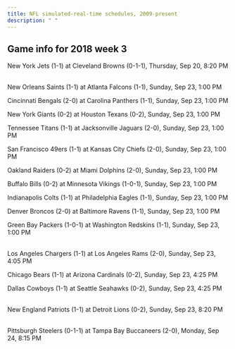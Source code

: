 ```yaml
---
title: NFL simulated-real-time schedules, 2009-present
description: " "
---
```


## Game info for 2018 week 3
New York Jets (1-1) at Cleveland Browns (0-1-1), Thursday, Sep 20, 8:20 PM

<br/>New Orleans Saints (1-1) at Atlanta Falcons (1-1), Sunday, Sep 23, 1:00 PM

Cincinnati Bengals (2-0) at Carolina Panthers (1-1), Sunday, Sep 23, 1:00 PM

New York Giants (0-2) at Houston Texans (0-2), Sunday, Sep 23, 1:00 PM

Tennessee Titans (1-1) at Jacksonville Jaguars (2-0), Sunday, Sep 23, 1:00 PM

San Francisco 49ers (1-1) at Kansas City Chiefs (2-0), Sunday, Sep 23, 1:00 PM

Oakland Raiders (0-2) at Miami Dolphins (2-0), Sunday, Sep 23, 1:00 PM

Buffalo Bills (0-2) at Minnesota Vikings (1-0-1), Sunday, Sep 23, 1:00 PM

Indianapolis Colts (1-1) at Philadelphia Eagles (1-1), Sunday, Sep 23, 1:00 PM

Denver Broncos (2-0) at Baltimore Ravens (1-1), Sunday, Sep 23, 1:00 PM

Green Bay Packers (1-0-1) at Washington Redskins (1-1), Sunday, Sep 23, 1:00 PM

<br/>Los Angeles Chargers (1-1) at Los Angeles Rams (2-0), Sunday, Sep 23, 4:05 PM

Chicago Bears (1-1) at Arizona Cardinals (0-2), Sunday, Sep 23, 4:25 PM

Dallas Cowboys (1-1) at Seattle Seahawks (0-2), Sunday, Sep 23, 4:25 PM

<br/>New England Patriots (1-1) at Detroit Lions (0-2), Sunday, Sep 23, 8:20 PM

<br/>Pittsburgh Steelers (0-1-1) at Tampa Bay Buccaneers (2-0), Monday, Sep 24, 8:15 PM

